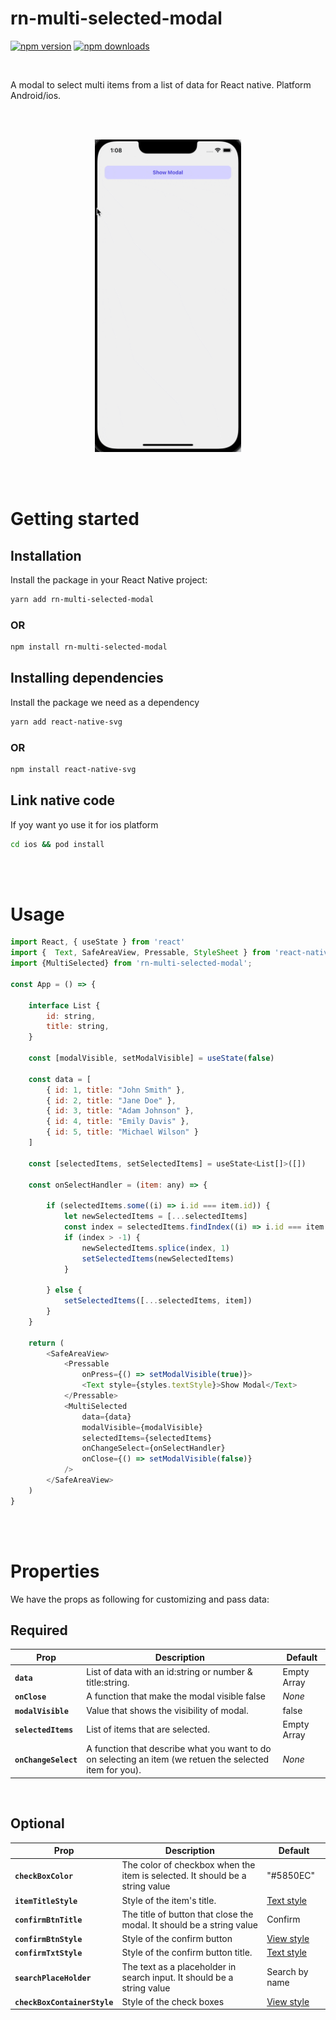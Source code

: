 # rn-multi-selected-modal

[![npm version](https://img.shields.io/npm/v/rn-multi-selected-modal)](https://www.npmjs.com/package/rn-multi-selected-modal)
[![npm downloads](https://img.shields.io/npm/dw/rn-multi-selected-modale)](https://www.npmjs.com/package/rn-multi-selected-modal)

<br/>

A modal to select multi items from a list of data for React native. Platform Android/ios.

<br/>
<br/>

<p align="center">
<img alt='Get it on Google Play' src="./docs/rn-multi-selected-modal.gif" height="500" />
</p>
<br/>
<br/>

# Getting started

## Installation

Install the package in your React Native project:

```sh
yarn add rn-multi-selected-modal
```
### OR

```sh
npm install rn-multi-selected-modal
```

## Installing dependencies

Install the package we need as a dependency

```sh
yarn add react-native-svg
```
### OR
```sh
npm install react-native-svg
```
## Link native code

If yoy want yo use it for ios platform

```sh
cd ios && pod install
```
<br/>
<br/>

# Usage 

```js
import React, { useState } from 'react'
import {  Text, SafeAreaView, Pressable, StyleSheet } from 'react-native'
import {MultiSelected} from 'rn-multi-selected-modal';

const App = () => {

    interface List {
        id: string,
        title: string,
    }

    const [modalVisible, setModalVisible] = useState(false)

    const data = [
        { id: 1, title: "John Smith" },
        { id: 2, title: "Jane Doe" },
        { id: 3, title: "Adam Johnson" },
        { id: 4, title: "Emily Davis" },
        { id: 5, title: "Michael Wilson" }
    ]

    const [selectedItems, setSelectedItems] = useState<List[]>([])

    const onSelectHandler = (item: any) => {

        if (selectedItems.some((i) => i.id === item.id)) {
            let newSelectedItems = [...selectedItems]
            const index = selectedItems.findIndex((i) => i.id === item.id)
            if (index > -1) {
                newSelectedItems.splice(index, 1)
                setSelectedItems(newSelectedItems)
            }

        } else {
            setSelectedItems([...selectedItems, item])
        }
    }

    return (
        <SafeAreaView>
            <Pressable
                onPress={() => setModalVisible(true)}>
                <Text style={styles.textStyle}>Show Modal</Text>
            </Pressable>
            <MultiSelected
                data={data}
                modalVisible={modalVisible}
                selectedItems={selectedItems}
                onChangeSelect={onSelectHandler}
                onClose={() => setModalVisible(false)}
            />
        </SafeAreaView>
    )
}
```

<br/>
<br/>

# Properties

We have the props as following for customizing and pass data:

## Required

| Prop                 | Description                                                                                              | Default     |
| -------------------- | -------------------------------------------------------------------------------------------------------- | ----------- |
| **`data`**           | List of data with an id:string or number &  title:string.                                                | Empty Array |
| **`onClose`**        | A function that make the modal visible false                                                             | _None_      |
| **`modalVisible`**   | Value that shows the visibility of modal.                                                                | false       |
| **`selectedItems`**  | List of items that are selected.                                                                         | Empty Array |
| **`onChangeSelect`** | A function that describe what you want to do on selecting an item (we retuen the selected item for you). | _None_      |

<br/>

## Optional

| Prop                         | Description                                                                  | Default                                               |
| ---------------------------- | ---------------------------------------------------------------------------- | ----------------------------------------------------- |
| **`checkBoxColor`**          | The color of checkbox when the item is selected. It should be a string value | "#5850EC"                                             |
| **`itemTitleStyle`**         | Style of the item's title.                                                   | [Text style](https://reactnative.dev/docs/style.html) |
| **`confirmBtnTitle`**        | The title of button that close the modal. It should be a string value        | Confirm                                               |
| **`confirmBtnStyle`**        | Style of the confirm button                                                  | [View style](https://reactnative.dev/docs/style.html) |
| **`confirmTxtStyle`**        | Style of the confirm button title.                                           | [Text style](https://reactnative.dev/docs/style.html) |
| **`searchPlaceHolder`**      | The text as a placeholder in search input. It should be a string value       | Search by name                                        |
| **`checkBoxContainerStyle`** | Style of the check boxes                                                     | [View style](https://reactnative.dev/docs/style.html) |
